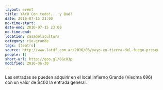 ```yaml
---
layout: event 
title: YAYO Con todo!... y Qué?
date: 2016-07-15 21:00
no-time-start: 
date-end: 2016-07-15 23:00
no-time-end: 
location: casadelacultura
category: rio-grande
tags: [teatro]
source: http://www.latdf.com.ar/2016/06/yayo-en-tierra-del-fuego-presentara-su.html
people: []
short-url: http://goo.gl/6Gc83p
modified: 2016-06-30
---
```


Las entradas se pueden adquirir en el local Infierno Grande (Viedma 696) con un valor de $400 la entrada general.